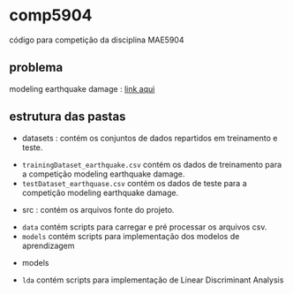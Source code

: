 # comp5904
código para competição da disciplina MAE5904

## problema
modeling earthquake damage : [link aqui](https://www.drivendata.org/competitions/57/nepal-earthquake/)

## estrutura das pastas

* datasets : contém os conjuntos de dados repartidos em treinamento e teste. 
 - `trainingDataset_earthquake.csv` contém os dados de treinamento para a competição modeling earthquake damage.
 - `testDataset_earthquase.csv` contém os dados de teste para a competição modeling earthquake damage.

* src : contém os arquivos fonte do projeto.
 - `data` contém scripts para carregar e pré processar os arquivos csv.
 - `models` contém scripts para implementação dos modelos de aprendizagem

* models
 - `lda` contém scripts para implementação de Linear Discriminant Analysis